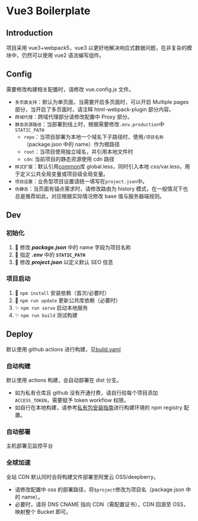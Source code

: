 # Vue3 Boilerplate

## Introduction

项目采用 vue3+webpack5，vue3 以更好地解决响应式数据问题，在非复杂的模块中，仍然可以使用 vue2 语法编写组件。

## Config

需要修改构建相关配置时，请修改 vue.config.js 文件。

-   `多页面支持`：默认为单页面，当需要开启多页面时，可以开启 Multiple pages 部分，当开启了多页面时，请注释 html-webpack-plugin 部分内容。
-   `跨域代理`：跨域代理部分请修改配置中 Proxy 部分。
-   `静态资源路径`：当部署到线上时，根据需要修改`.env.production`中`STATIC_PATH`
    -   `repo`：当项目部署为本地一个域名下子路径时，使用`/项目名称`（package.json 中的 name）作为根路径
    -   `root`：当项目使用独立域名，并引用本地文件时
    -   `cdn`: 当前项目的静态资源使用 cdn 路径
-   `样式扩展`：默认引用[common](https://github.com/deepberry/common)库 global.less，同时引入本地 css/var.less，用于定义公共全局变量或项目级全局变量。
-   `项目设置`：业务型项目设置请统一填写在`project.json`中。
-   `伪静态`：当页面有锚点需求时，请修改路由为 history 模式，在一般情况下也总是推荐如此，对应根据实际情况修改 base 值与服务器端规则。

## Dev

### 初始化

1. 🌈 修改 **_package.json_** 中的 name 字段为项目名称
2. 🌈 指定 **_.env_** 中的 **`STATIC_PATH`**
3. 🌈 修改 **_project.json_** 以定义默认 SEO 信息

### 项目启动

1. 🌈 `npm install` 安装依赖（首次/必要时）
2. 🌈 `npm run update` 更新公共库依赖（必要时）
3. ✨ `npm run serve` 启动本地服务
4. ✨ `npm run build` 测试构建

## Deploy

默认使用 github actions 进行构建，见[build.yaml](./.github/workflows/build.yaml)

### 自动构建

默认使用 actions 构建，会自动部署在 dist 分支。

-   如为私有仓库且 github 没有开通付费，请自行给每个项目添加`ACCESS_TOKEN`，需要赋予 token workflow 权限。
-   如自行在本地构建，请参考[私有包安装指南](https://github.com/deepberry/FE-docs/blob/master/packages/DeepBerry%E7%A7%81%E6%9C%89%E5%8C%85%E5%AE%89%E8%A3%85.md)进行构建环境的 npm registry 配置。

### 自动部署

主机部署见监控平台

### 全球加速

全站 CDN 默认同时会将构建文件部署至阿里云 OSS/deepberry。

-   请修改配置中 oss 的部署路径，将`$project`修改为项目名（package.json 中的 name）。
-   必要时，请将 DNS CNAME 指向 CDN（需配置证书），CDN 回源至 OSS，映射整个 Bucket 即可。
